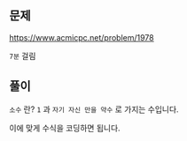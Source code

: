 ## 문제

https://www.acmicpc.net/problem/1978

`7분` 걸림

## 풀이

`소수` 란? `1` 과 `자기 자신 만을 약수` 로 가지는 수입니다.

이에 맞게 수식을 코딩하면 됩니다.
